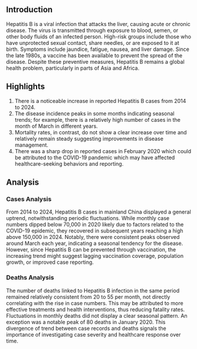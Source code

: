 ## Introduction

Hepatitis B is a viral infection that attacks the liver, causing acute or chronic disease. The virus is transmitted through exposure to blood, semen, or other body fluids of an infected person. High-risk groups include those who have unprotected sexual contact, share needles, or are exposed to it at birth. Symptoms include jaundice, fatigue, nausea, and liver damage. Since the late 1980s, a vaccine has been available to prevent the spread of the disease. Despite these preventive measures, Hepatitis B remains a global health problem, particularly in parts of Asia and Africa.

## Highlights

1. There is a noticeable increase in reported Hepatitis B cases from 2014 to 2024. <br/>
2. The disease incidence peaks in some months indicating seasonal trends; for example, there is a relatively high number of cases in the month of March in different years. <br/>
3. Mortality rates, in contrast, do not show a clear increase over time and relatively remain steady suggesting improvements in disease management. <br/>
4. There was a sharp drop in reported cases in February 2020 which could be attributed to the COVID-19 pandemic which may have affected healthcare-seeking behaviors and reporting.

## Analysis

### Cases Analysis
From 2014 to 2024, Hepatitis B cases in mainland China displayed a general uptrend, notwithstanding periodic fluctuations. While monthly case numbers dipped below 70,000 in 2020 likely due to factors related to the COVID-19 epidemic, they recovered in subsequent years reaching a high above 150,000 in 2024. Notably, there were consistent peaks observed around March each year, indicating a seasonal tendency for the disease. However, since Hepatitis B can be prevented through vaccination, the increasing trend might suggest lagging vaccination coverage, population growth, or improved case reporting.

### Deaths Analysis
The number of deaths linked to Hepatitis B infection in the same period remained relatively consistent from 20 to 55 per month, not directly correlating with the rise in case numbers. This may be attributed to more effective treatments and health interventions, thus reducing fatality rates. Fluctuations in monthly deaths did not display a clear seasonal pattern. An exception was a notable peak of 80 deaths in January 2020. This divergence of trend between case records and deaths signals the importance of investigating case severity and healthcare response over time.
